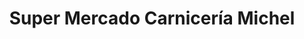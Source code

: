 ---
title: "Super Mercado Carnicería Michel"
url: /la-vega/super-mercado-carniceria-michel/
shop: supermercado
---